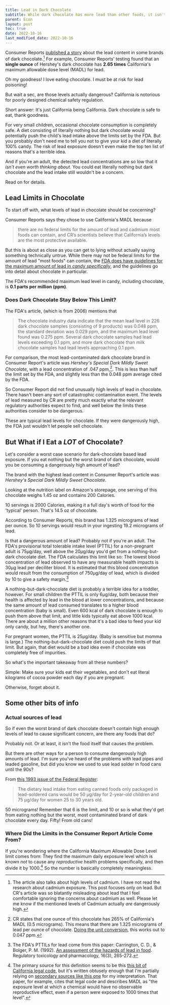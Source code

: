 ```yaml
---
title: Lead in Dark Chocolate
subtitle: While dark chocolate has more lead than other foods, it isn't something you should worry about.
parent: Econ
layout: post
toc: true
date: 2022-10-16
last_modified_date: 2022-10-16
---
```


Consumer Reports [published a story](https://www.consumerreports.org/health/food-safety/lead-and-cadmium-in-dark-chocolate-a8480295550/) 
about the lead content in some brands of dark chocolate.[^cadmiumnote]
For example, Consumer Reports' testing found that an **single ounce** of Hershey's dark chocolate 
has **2.65 times** California's maximum allowable dose level (MADL) for lead. <!--(0.5 micrograms)-->

[^cadmiumnote]: The article also talks about high levels of cadmium. I have not read the research about cadmium exposure. This post focuses only on lead. But CR's article was so blatantly misleading about lead that I feel comfortable ignoring the concerns about cadmium as well.<!--their fear-mongering about cadmium as well.--> Please let me know if the mentioned levels of Cadmium actually *are* dangerously high.

Oh my goodness! I love eating chocolate. I must be at risk for lead poisoning!

But wait a sec, are those levels actually dangerous?
California is notorious for poorly designed chemical safety regulation.

Short answer:
It's just California being California.
Dark chocolate is safe to eat, thank goodness.

For very small children, occasional chocolate consumption is completely safe.
A diet consisting of literally nothing but dark chocolate
would potentially push the child's lead intake above the limits set by the FDA.
But you probably don't need me to tell you not to give your kid a diet of literally 100% candy.
The risk of lead exposure doesn't even make the top ten list of reasons that's a terrible idea.

And if you're an adult, the detected lead concentrations are so low that it *isn't even worth thinking about*.
You could eat literally nothing but dark chocolate and the lead intake still wouldn't be a concern.


Read on for details.


## Lead Limits in Chocolate

To start off with, what levels of lead in chocolate should be concerning?

Consumer Reports says they chose to use California's MADL because

> there are no federal limits for the amount of lead and cadmium most foods can contain, and CR’s scientists believe that California’s levels are the most protective available.

But this is about as close as you can get to lying without actually saying something technically untrue.
While there may not be federal limits for the amount of lead "most foods" can contain,
the [FDA does have guidelines for the maximum amount of lead in *candy specifically*](https://www.fda.gov/food/environmental-contaminants-food/supporting-document-recommended-maximum-level-lead-candy-likely-be-consumed-frequently-small), 
and the guidelines go into detail about chocolate in particular.

<!--
The [FDA has info about lead in candy](https://www.fda.gov/food/environmental-contaminants-food/supporting-document-recommended-maximum-level-lead-candy-likely-be-consumed-frequently-small#lead).
See also [this related document](https://www.fda.gov/regulatory-information/search-fda-guidance-documents/guidance-industry-lead-candy-likely-be-consumed-frequently-small-children).
-->

The FDA's recommended maximum lead level in candy, including chocolate, is **0.1 parts per million (ppm)**.

### Does Dark Chocolate Stay Below This Limit?

The FDA's article, (which is from 2006) mentions that

> The chocolate industry data indicate that the mean lead level in 226 dark chocolate samples (consisting of 9 products) was 0.048 ppm, the standard deviation was 0.029 ppm, and the maximum lead level found was 0.275 ppm. Several dark chocolate samples had lead levels exceeding 0.1 ppm, and more dark chocolate than milk chocolate samples had lead levels approaching 0.1 ppm.

For comparison, the most lead-contaminated dark chocolate brand in Consumer Report's article was 
*Hershey's Special Dark Mildly Sweet Chocolate*, with a lead concentration of .047 ppm,[^leadppmcalculation].
This is less than half the limit set by the FDA, and slightly less than the 0.048 ppm average cited by the FDA.

[^leadppmcalculation]: CR states that one ounce of this chocolate has 265% of California's MADL (0.5 micrograms). This means that there are 1.325 micrograms of lead per ounce of chocolate. [Doing the unit conversion](https://www.wolframalpha.com/input?i=1.325+micrograms+per+ounce), this works out to 0.047 ppm.

So Consumer Report did not find unusually high levels of lead in chocolate.
There hasn't been any sort of catastrophic contamination event.
The levels of lead measured by CR are pretty much exactly what the relevant regulatory authorities expect to find,
and well below the limits these authorities consider to be dangerous.

These are typical lead levels for chocolate.
If they were dangerously high, the FDA just wouldn't let people sell chocolate.



## But What if I Eat a *LOT* of Chocolate?

Let's consider a worst case scenario for dark-chocolate based lead exposure.
If you eat nothing but the worst brand of dark chocolate, 
would you be consuming a dangerously high amount of lead?

The brand with the highest lead content in Consumer Report's article was
*Hershey's Special Dark Mildly Sweet Chocolate*.

Looking at the nutrition label on Amazon's storepage, 
one serving of this chocolate weighs 1.45 oz and contains 200 Calories.

10 servings is 2000 Calories, making it a full day's worth of food for the 'typical' person.
That's 14.5 oz of chocolate.

According to Consumer Reports, this brand has 1.325 micrograms of lead per ounce.
So 10 servings would result in your ingesting 19.2 micrograms of lead.

<!--Doublecheck: 41 grams * 10 * 047ppm = 19.27 micrograms-->

Is that a dangerous amount of lead? Probably not if you're an adult. The FDA's provisional total tolerable intake level (PTTIL) for a non-pregnant adult is 75μg/day, well above the 20μg/day you'd get from a nothing-but-dark chocolate diet. The FDA calculates this limit like so: The lowest blood concentration of lead observed to have any measurable health impacts is 30μg lead per deciliter blood. It is estimated that this blood concentration would result from the consumption of 750μg/day of lead, which is divided by 10 to give a safety margin.[^citationforPTTIL]

[^citationforPTTIL]: The FDA's PTTILs for lead come from this paper: Carrington, C. D., & Bolger, P. M. (1992). [An assessment of the hazards of lead in food](https://www.sciencedirect.com/science/article/pii/027323009290006U). Regulatory toxicology and pharmacology, 16(3), 265-272.

A nothing-but-dark-chocolate diet is probably a terrible idea for a toddler, however. For small children the PTTIL is only 6μg/day, both because their health is affected by lead in the blood at lower concentrations, and because the same amount of lead consumed translates to a higher blood concentration (baby is small). Even 600 kcal of dark chocolate is enough to push them above that limit, and little kids typically eat above 1000 kcal. There are about a million other reasons that it's a bad idea to feed your kid only candy, but hey, there's another one.

For pregnant women, the PTTIL is 25μg/day. (Baby is sensitive but momma is large.)
The nothing-but-dark-chocolate diet could push the limits of that limit.
But again, that diet would be a bad idea even if chocolate was completely free of impurities.

So what's the important takeaway from all these numbers?

Simple: 
Make sure your kids eat their vegetables,
and don't eat literal kilograms of cocoa powder each day if you are pregnant.

Otherwise, forget about it.



## Some other bits of info


<!--
[This paper](https://www.sciencedirect.com/science/article/pii/S0273230017300843#bib7) makes a similar statement.

> A MADL is the exposure level at which a chemical would have no observable reproductive effect, even if a person were exposed to 1000 times that level.

It cites [California legal code](https://oehha.ca.gov/media/downloads/crnr/regtextart8041511.pdf), but CA code is written atrociously. The linked bit of law mentions

> By means of an assessment that meets the standards described in Section
12803 to determine the maximum dose level having no observable effect, and dividing
that level by one thousand (1,000) to arrive at the maximum allowable dose level,
-->

<!--
Remember how the article said:

> CR’s scientists believe that California’s levels are the most protective available

Let me translate that for you:

> CR’s editors believe that California’s levels make for the most provocative infographics
-->


### Actual sources of lead

So if even the worst brand of dark chocolate doesn't contain high enough levels of lead to cause significant concern, 
are there any foods that do?

Probably not. <!-- If there were, they'd be illegal to sell.-->
Or at least, it isn't the food itself that causes the problem.

But there are other ways for a person to consume dangerously high amounts of lead.
I'm sure you've heard of the problems with lead pipes and leaded gasoline,
but did you know we used to use lead solder in food cans until the 90s?

From [this 1993 issue of the Federal Register](https://www.govinfo.gov/content/pkg/FR-1993-06-21/pdf/FR-1993-06-21.pdf):

> The dietary lead
intake from eating canned foods only
packaged in lead-soldered cans would
be 50 μg/day for 2-year-old children and
75 μg/day for women 25 to 30 years old.

50 micrograms! Remember that 6 is the limit, 
and 10 or so is what they'd get from eating nothing but the worst, 
most contaminated brand of dark chocolate every day.
Fifty! From old cans!

<!--Also worth noting: all these limits don't account for other sources of lead consumption eating into your daily 'budget'. I'm sure you've heard of the leaded gasoline thing, but did you know we used to use lead solder in food cans?!-->


### Where Did the Limits in the Consumer Report Article Come From?

If you're wondering where the California Maximum Allowable Dose Level limit comes from: 
They find the maximum daily exposure level which is known *not* to cause any *reproductive* health problems specifically,
and then divide it by 1000.[^caliMADL]
So the number is basically completely meaningless.

[^caliMADL]: The primary source for this definition seems to be this [this bit of California legal code](https://oehha.ca.gov/media/downloads/crnr/regtextart8041511.pdf), but it's written obtusely enough that I'm partially relying on [secondary sources like this one](https://www.sciencedirect.com/science/article/pii/S0273230017300843#bib7) for my interpretation. That paper, for example, cites that legal code and describes MADL as "the exposure level at which a chemical would have no observable reproductive effect, even if a person were exposed to 1000 times that level".




<!--But there are ways for food to become contaminated.
But there are-->

<!--
The FDA expends quite a lot of effort testing the levels of contaminants in foodstuffs.
If there were some food that consistently had dangerously high amounts of lead, 
I'd hope the FDA would forbid it from being sold as food.
That is kind of what we're paying them for.
-->
<!--
Also, all these limits don't account for other sources of lead consumption eating into your daily 'budget'. I'm sure you've heard of the leaded gasoline thing, but did you know we used to use lead solder in food cans?!
-->




<!--

While I trust the numbers they give for tested lead concentrations,
the article is misleading when it implies that these levels are dangerously high.



But wait, is that actually dangerous? California is pretty famous for poorly designed chemical safety regulation.

First of all, some other bits of info.

1.325 micrograms per ounce is 0.05 parts per million


This number seems in line with typical averages:

> The chocolate industry data indicate that the mean lead level in 226 dark chocolate samples (consisting of 9 products) was 0.048 ppm, the standard deviation was 0.029 ppm, and the maximum lead level found was 0.275 ppm. Several dark chocolate samples had lead levels exceeding 0.1 ppm, and more dark chocolate than milk chocolate samples had lead levels approaching 0.1 ppm. Dark chocolate samples tended to have higher lead levels than milk chocolate samples because chocolate liquor is the principal source of lead in chocolate products, and dark chocolate products contain higher amounts of chocolate liquor than milk chocolate products.

It also recommends a limit of 0.1 ppm in candy, so the numbers from CR are safe.

> FDA has estimated the potential exposure of small children from the candy products with lead levels no higher than we anticipate to be present in candy produced when we issue the 0.1 ppm guidance level and has concluded that the lead in such candy products would not constitute a health hazard.

> We used a modeling technique known as Monte Carlo simulation to estimate the mean and 90th percentile daily intake of lead per small child that would likely result if manufactures produced candy with these anticipated lead levels.[9] We then compared these lead intake levels to FDA's provisional total tolerable intake level (PTTIL) for lead by small children of 6 micrograms per day. (Ref. 1) The simulations incorporated data on lead concentration data from FDA's TDS and from industry, and food consumption data from the 1994-98 CSFII.

> The PTTIL is the total daily lead intake from all sources that provides a reasonable margin of protection against the known adverse effects of lead. An estimate of lead intake from a respective type of candy that is low relative to the PTTIL indicates that the candy would not pose a significant risk for adverse health effects from lead exposure.

Ref 1 cites `Federal Register, Vol. 58, pg. 33860, June 21, 1993.`

[This appears to be that document.](https://www.govinfo.gov/content/pkg/FR-1993-06-21/pdf/FR-1993-06-21.pdf)

> In the proposed rule on ceramic
pitchers (54 FR 23485), FDA announced
a provisional tolerable daily intake
range of 6 to 18 pg/day for lead for a 19-
kilogram (kg) child (22 pounds). As
explained in that proposal, the agency
calculated the lower end of this range
from an EPA health advisory for lead
exposure in the blood. The blood lead
level of concern to EPA was 10 pg/dL
from all sources. FDA calculated the
upper end of the range from the 25 pg/
kg provisional tolerable weekly intake
for lead from all sources established by
the Joint Expert Committee on Food Additives pf the Food and Agriculture
Organization (FAO) and WHO.

Lots more info starting on page 33863.

To summarize,

- Blood levels of 10 micrograms per deciliter have been observed to cause health problems. This is the Lowest Observed Effect Level (LOEL).
- Eating +1 microgram per day seems to increase blood concentrations of lead by 0.16 mcg/dL in small children.
- Thus an intake of 60 micrograms is the lowest amount known for sure to cause health problems in bebby.
- Divide by ten to get the PTTIL of 6 micrograms per day.

A similar calculation is done to get the 25 microgram PTTIL for pregnant women, ~~based on their body mass.~~
based on a lower conversion ratio.

What about non pregnant adults? 
In non-pregnant adults, the LEOL was 3 times higher, at 30 mcg/dL blood concentration. See below.



> The dietary lead
intake from eating canned foods only
packaged in lead-soldered cans would
be 50 pg/day for 2-year-old children and
75 pg/day for women 25 to 30 years old.
Thus, the use of only lead-soldered food
cans would result in a 5-fold increase in
the dietary lead intake for children and
women 25 to 30 years old from
consumption of canned foods.


------

For water, [the guidelines](https://www.fda.gov/consumers/consumer-updates/bottled-water-everywhere-keeping-it-safe)
are 15 ppb lead for tap water

[10 ppm for cosmetics](https://www.fda.gov/cosmetics/potential-contaminants-cosmetics/lead-cosmetics)

[50 mcg per cubic meter of air?](https://www.cdc.gov/niosh/topics/lead/limits.html)

------

-->

<!--


[This page](https://dradrianmd.com/prop-65) mentions

> For example, for lead, for children under the age of six, the U.S. Food and Drug Administration has established the “provisional total tolerable intake level” at six micrograms of lead per day.  Consuming less than this amount of lead daily is an amount the U.S. Food and Drug Administration deems to be safe for children in this age group.  By contrast, Proposition 65 requires a warning notice on any product that provides 0.5 micrograms of lead daily – an amount 12 times lower than the U.S. Food and Drug Administration’s “provisional total tolerable intake level” for daily lead consumption in a six-year-old.  For pregnant women, the U.S. Food and Drug Administration’s “provisional total tolerable intake level” for lead is 25 micrograms daily, which is 50 times greater than the amount requiring a Proposition 65 warning notice.  Finally, the U.S. Food and Drug Administration’s “provisional total tolerable intake level” for non-pregnant adults is set at 75 micrograms of lead daily, which is 150 times greater than the amount requiring a Proposition 65 warning notice in the State of California.

No cite, sadly.

But taking that as given, How much Hershey's dark chocolate (1.325 micrograms lead per oz) would you need to exceed the limit of PTTIL?
For small children, it's 4.52 oz.
For pregnant women, it's 18.9 oz.
For non-pregnant adults, it's 56.6 oz.
(cites [this source](https://pubmed.ncbi.nlm.nih.gov/1293643/))

Nutrition facts for HERSHEY'S SPECIAL DARK Mildly Sweet Chocolate say one serving is 200 kcal, 1.45oz.
This means 138 kcal per oz. 
You would need to eat 14.5 oz to get 2000 kcal.
So a day's worth of chocolate is 19.2 micrograms. Under the limit for even pregnant women. Great!
But if a six year old eating, say, 1400 kcal, then that's 13.4 micrograms lead. That's too much.

[Okay, this page cites some sources thank goodness.](https://www.michaelmooney.net/Lead_In_Vitamins.pdf)

> According to the World Health Organization’s safety data on lead, the Provisional Tolerable Weekly
Intake (PTWI) for ingestion of lead from all sources is 25 mcg per kilogram (2.2 lbs) of bodyweight. 3
(The PTWI is a dosage that is known to be safe over time, because over time it is well-known by
scientists that the body is exposed to and excretes a certain amount of lead easily.)
To simplify this equation into terms we can understand, the PTWI safe weekly intake of lead for a 150-
pound person (150 lbs = 68.18 kilograms) times 25 mcg is 1704 mcg of lead per week or 243 mcg of
lead per day.

(cites [this slide deck](https://web.archive.org/web/20131029161624/http://www.who.int/ifcs/documents/forums/forum5/pronczuk.pdf))

Also cites 
[Total Diet Study Statistics on Element Results](https://web.archive.org/web/20111203001149/http://www.fda.gov/downloads/Food/FoodSafety/FoodContaminantsAdulteration/TotalDietStudy/UCM184301.pdf).
[This looks like an updated version](https://www.fda.gov/food/fda-total-diet-study-tds/fda-total-diet-study-tds-results).
The latter report 


Haven't read yet; seems relevant: [Cadmium and lead in cocoa powder and chocolate products in the US Market ](https://pubmed.ncbi.nlm.nih.gov/29310543/)

-->


<!----

Okay back to that cite which contained the numbers for FDA's recommendations:

[An assessment of the hazards of lead in food](https://pubmed.ncbi.nlm.nih.gov/1293643/)

Oh, this is from the FDA, so it's official.

> current dietary
intakes of lead in various age groups have been estimated to range from 5 to 11 pg
Pb/day (Bolger et al., 1991).

> Any decision to limit exposure to
lead from a particular source must consider the addition of that particular source to
exposure from other nondietary and dietary sources. The provisional tolerable total
intake levels do not account for exposures to lead that may be expected to occur from
other sources. Therefore, these numbers will need to be adjusted downward to allow
for other anticipated exposures to lead. Table 4 provides examples of levels that might
be selected for an individual dietary source.

It looks like these are determined by finding the lowest level shown to cause problems, and dividing it by ten.


> Adults. Levels of 30 pg Pb/dl have been repeatedly associated with [bad stuff]

> The relationship between lead ingestion and
blood lead levels in children and adults has been estimated to be 0.16 and 0.04 mcg/dL blood lead per mcg ingested per day.


So to reiterate:
- LOEL 10 in blood for bebby (or pregante), 30 in grownup.
- When finding out how much eaten results in this amount, multiply by 6 for bebby, 25 for grownup
- divide by 10 for safety margin.

--- 

What about WHO's limits?

[This page](https://chempedia.info/page/092062239246072222102248074067140070044040024071/) suggests WHO's limit is 500 micrograms per day.

[This](https://www.euro.who.int/__data/assets/pdf_file/0020/123077/AQG2ndEd_6_7Lead.pdf) talks a lot about exposure, but doesn't recommend limits. Curiously, it also claims that 

> Several studies have
reported average lead intakes in the range of 100–500 μg/day for adults, with individual diets
covering a much greater range. More recent data indicate total daily intakes of about 100 μg
or less (12).

It's from 2001, so maybe things have just rapidly improved.

[This page](https://inchem.org/documents/jecfa/jecmono/v21je16.htm) also mentions the WHO limit of provisional tolerable weekly intake
of 3 mg of lead/person, equivalent to 0.05 mg/kg b.w. for adults. (3 mg is 3000 micrograms,)

> Mahaffey recommended that the
    maximum tolerable intake for lead from all sources for infants between
    birth and age 6 months should be as low as possible and less than
    100 µg/day, and that intake should be no more than 150 µg of lead/day
    for children between 6 months and 2 years (Mahaffey, 1977).

>  In a study with infants Ryu et al. (1983) demonstrated that
    with low non-dietary exposure to lead, a mean intake of 3-4 µg
    lead/kg b.w. was not associated with an increase in blood lead
    concentration. However, increased blood lead levels did occur when the
    dietary intakes of lead were 8-9 µg/kg b.w./day.

Overall, a very info-rich page!

Something to read later: [Tolerable weekly intake for cadmium](https://efsa.onlinelibrary.wiley.com/doi/pdf/10.2903/j.efsa.2011.1975)


[Supposedly lead shot might be bad enough to cause problems](https://www.amjmed.com/article/S0002-9343(16)30021-3/fulltext) (haven't read yet)
-->

<!--
## California Law

<!--
https://www.sciencedirect.com/science/article/pii/S0273230017300843#bib7
https://oehha.ca.gov/media/downloads/crnr/regtextart8041511.pdf

https://oehha.ca.gov/proposition-65/general-info/current-proposition-65-no-significant-risk-levels-nsrls-maximum
https://oehha.ca.gov/proposition-65/law/proposition-65-law-and-regulations


[This page](https://dradrianmd.com/prop-65) is well written but lacks sources.

> The maximum daily exposure threshold for a birth defect-risk chemical is determined using the “no observable effect level.”  The “no observable effect level” is defined as the maximum daily level of exposure that has been shown to not cause any birth defects or reproductive harm in laboratory animals or humans.  In addition, as a margin of safety, the “no observable effect level” is divided by 1,000 to establish the threshold for requiring a Proposition 65 warning notice for that chemical.

also says

> The maximum daily exposure threshold for a cancer-risk chemical is determined using the “no significant risk level.” The “no significant risk level” is defined as the maximum daily level of exposure that would result in not more than one additional case of cancer in 100,000 individuals exposed to that specific chemical every day for 70 years.  In other words, a person who was exposed for 70 years to the maximum daily limit of the chemical at the “no significant risk level” would have no more than a one-in-100,000 chance of developing cancer as a result of that 70-year exposure.

[This paper](https://www.sciencedirect.com/science/article/pii/S0273230017300843#bib7) makes a similar statement.

> A MADL is the exposure level at which a chemical would have no observable reproductive effect, even if a person were exposed to 1000 times that level.

It cites [California legal code](https://oehha.ca.gov/media/downloads/crnr/regtextart8041511.pdf), but CA code is written atrociously. The linked bit of law mentions

> By means of an assessment that meets the standards described in Section
12803 to determine the maximum dose level having no observable effect, and dividing
that level by one thousand (1,000) to arrive at the maximum allowable dose level,

But how do I find section 12803. I haven't a clue. A web search finds plenty of CA laws with that section header, and I didn't see any related to chemical safety testing.

Fortunately, it also then defines

> For purposes of this article, “NOEL” shall mean that no observable effect
level, which is the maximum dose level of exposure at which a chemical has no
observable reproductive effect.

So I'll just have to accept that wording is the best I'm going to get.


[Here's a big table of CA limits](https://oehha.ca.gov/proposition-65/general-info/current-proposition-65-no-significant-risk-levels-nsrls-maximum).
Lead is 15 μg/day for NSRL and 0.5 μg/day for MADL


[chocolate numbers comparable to fish, it seems](https://pubmed.ncbi.nlm.nih.gov/24206730/)


-----------

So, the lead in the dark chocolate. You still probably shouldn't eat *only* cocoa powder, but even a diet of nothing but dark chocolate would keep you under the 

So, the lead in the dark chocolate.

The highest lead concentration in chocolate found by Consumer Reports was 1.33 µg/oz, found in Hershey's Special Dark Mildly Sweet Chocolate.
This brand of chocolate has 200 kcal in a 1.45 oz serving. 
You would need to eat 14.5 oz to get the 'typical' 2000 kcal of energy,
would you result in your ingesting 19.2 micrograms of lead.

Is that a dangerous amount of lead? Probably not if you're an adult.
The FDA's provisional total tolerable intake level (PTTIL) for a non-pregnant adult is 75μg/day,
well above the 20μg/day you'd get from a nothing-but-dark chocolate diet.
The FDA calculates this limit like so: The lowest blood concentration of lead observed to have any measurable health impacts is 30μg lead per deciLiter blood. It is estimated that this blood concentration would result from the consumption of 750μg/day of lead, which is divided by 10 to give a safety margin.

A nothing-but-dark-chocolate diet is probably a terrible idea for a toddler, however.
For small children the PTTIL is only 6μg/day, both because their health is affected by lead in the blood at lower concentrations, and because the same amount of lead consumed translates to a higher blood concentration (bebby is smol).
Even 600 kcal of dark chocolate is enough to push them above that limit, and little kids typically eat above 1000 kcal.

There are about a million other reasons that it's a bad idea to feed your kid *only* candy, but hey, there's another one.

Also, all these limits don't account for other sources of lead consumption eating into your daily 'budget'. I'm sure you've heard of the leaded gasoline thing, but did you know we used to use lead solder in food cans?!


https://www.govinfo.gov/content/pkg/FR-1993-06-21/pdf/FR-1993-06-21.pdf


> The dietary lead
intake from eating canned foods only
packaged in lead-soldered cans would
be 50 μg/day for 2-year-old children and
75 μg/day for women 25 to 30 years old.


Finally, where does the California maximum allowable dose level limit come from? They find the maximum daily exposure level which is known *not* to cause any *reproductive* health problems specifically, and then divide it by 1000. So the number is basically completely meaningless.



-->